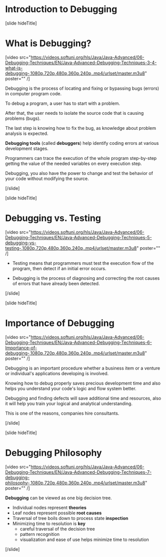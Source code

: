 # Introduction to Debugging

[slide hideTitle]

# What is Debugging?

[video src="https://videos.softuni.org/hls/Java/Java-Advanced/06-Debugging-Techniques/EN/Java-Advanced-Debugging-Techniques-3-4-what-is-debugging-,1080p,720p,480p,360p,240p,.mp4/urlset/master.m3u8" poster="" /]

Debugging is the process of locating and fixing or bypassing bugs (errors) in computer program code.

To debug a program, a user has to start with a problem.

After that, the user needs to isolate the source code that is causing problems (bugs).

The last step is knowing how to fix the bug, as knowledge about problem analysis is expected.

**Debugging tools** (called **debuggers**) help identify coding errors at various development stages.

Programmers can trace the execution of the whole program step-by-step getting the value of the needed variables on every execution step.

Debugging, you also have the power to change and test the behavior of your code without modifying the source.

[/slide]

[slide hideTitle]

# Debugging vs. Testing

[video src="https://videos.softuni.org/hls/Java/Java-Advanced/06-Debugging-Techniques/EN/Java-Advanced-Debugging-Techniques-5-debugging-vs-testing-,1080p,720p,480p,360p,240p,.mp4/urlset/master.m3u8" poster="" /]

- Testing means that programmers must test the execution flow of the program, then detect if an initial error occurs.

- Debugging is the process of diagnosing and correcting the root causes of errors that have already been detected.

[/slide]

[slide hideTitle]

# Importance of Debugging

[video src="https://videos.softuni.org/hls/Java/Java-Advanced/06-Debugging-Techniques/EN/Java-Advanced-Debugging-Techniques-6-Importance-of-debugging-,1080p,720p,480p,360p,240p,.mp4/urlset/master.m3u8" poster="" /]

Debugging is an important procedure whether a business item or a venture or individual's applications developing is involved.

Knowing how to debug properly saves precious development time and also helps you understand your code's logic and flow system better.

Debugging and finding defects will save additional time and resources, also it will help you train your logical and analytical understanding.

This is one of the reasons, companies hire consultants.



[/slide]

[slide hideTitle]

# Debugging Philosophy

[video src="https://videos.softuni.org/hls/Java/Java-Advanced/06-Debugging-Techniques/EN/Java-Advanced-Debugging-Techniques-7-debugging-philosophy-,1080p,720p,480p,360p,240p,.mp4/urlset/master.m3u8" poster="" /]

**Debugging** can be viewed as one big decision tree.

- Individual nodes represent **theories**
- Leaf nodes represent possible **root causes**
- Traversal of tree boils down to process state **inspection**
- Minimizing time to resolution is **key**
    - careful traversal of the decision tree
    - pattern recognition
    - visualization and ease of use helps minimize time to resolution

[/slide]
